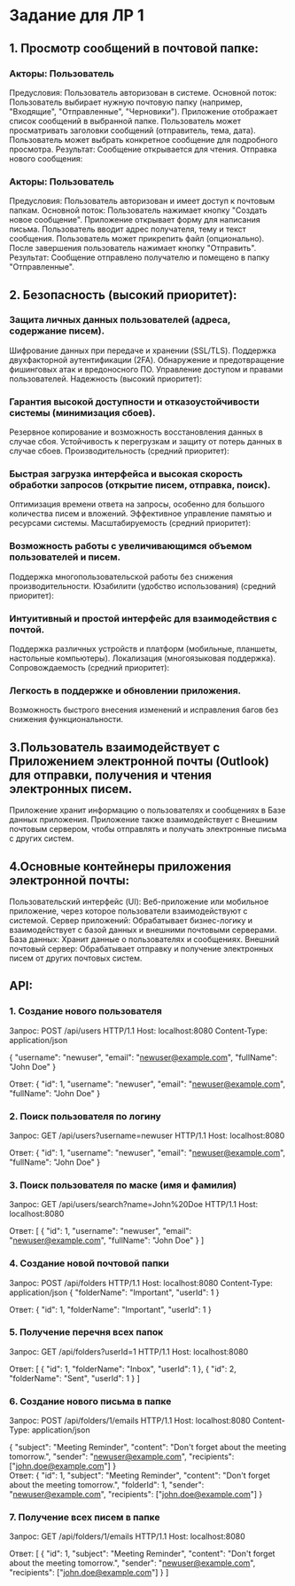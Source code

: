 # Задание для ЛР 1
## 1. Просмотр сообщений в почтовой папке:

### Акторы: Пользователь
Предусловия: Пользователь авторизован в системе.
Основной поток:
Пользователь выбирает нужную почтовую папку (например, "Входящие", "Отправленные", "Черновики").
Приложение отображает список сообщений в выбранной папке.
Пользователь может просматривать заголовки сообщений (отправитель, тема, дата).
Пользователь может выбрать конкретное сообщение для подробного просмотра.
Результат: Сообщение открывается для чтения.
Отправка нового сообщения:

### Акторы: Пользователь
Предусловия: Пользователь авторизован и имеет доступ к почтовым папкам.
Основной поток:
Пользователь нажимает кнопку "Создать новое сообщение".
Приложение открывает форму для написания письма.
Пользователь вводит адрес получателя, тему и текст сообщения.
Пользователь может прикрепить файл (опционально).
После завершения пользователь нажимает кнопку "Отправить".
Результат: Сообщение отправлено получателю и помещено в папку "Отправленные".

## 2. Безопасность (высокий приоритет):

### Защита личных данных пользователей (адреса, содержание писем).
Шифрование данных при передаче и хранении (SSL/TLS).
Поддержка двухфакторной аутентификации (2FA).
Обнаружение и предотвращение фишинговых атак и вредоносного ПО.
Управление доступом и правами пользователей.
Надежность (высокий приоритет):

### Гарантия высокой доступности и отказоустойчивости системы (минимизация сбоев).
Резервное копирование и возможность восстановления данных в случае сбоя.
Устойчивость к перегрузкам и защиту от потерь данных в случае сбоев.
Производительность (средний приоритет):

### Быстрая загрузка интерфейса и высокая скорость обработки запросов (открытие писем, отправка, поиск).
Оптимизация времени ответа на запросы, особенно для большого количества писем и вложений.
Эффективное управление памятью и ресурсами системы.
Масштабируемость (средний приоритет):

### Возможность работы с увеличивающимся объемом пользователей и писем.
Поддержка многопользовательской работы без снижения производительности.
Юзабилити (удобство использования) (средний приоритет):

### Интуитивный и простой интерфейс для взаимодействия с почтой.
Поддержка различных устройств и платформ (мобильные, планшеты, настольные компьютеры).
Локализация (многоязыковая поддержка).
Сопровождаемость (средний приоритет):

### Легкость в поддержке и обновлении приложения.
Возможность быстрого внесения изменений и исправления багов без снижения функциональности.

## 3.Пользователь взаимодействует с Приложением электронной почты (Outlook) для отправки, получения и чтения электронных писем.
Приложение хранит информацию о пользователях и сообщениях в Базе данных приложения.
Приложение также взаимодействует с Внешним почтовым сервером, чтобы отправлять и получать электронные письма с других систем.

## 4.Основные контейнеры приложения электронной почты:
Пользовательский интерфейс (UI): Веб-приложение или мобильное приложение, через которое пользователи взаимодействуют с системой.
Сервер приложений: Обрабатывает бизнес-логику и взаимодействует с базой данных и внешними почтовыми серверами.
База данных: Хранит данные о пользователях и сообщениях.
Внешний почтовый сервер: Обрабатывает отправку и получение электронных писем от других почтовых систем.

## API:
### 1. Создание нового пользователя
Запрос: 
POST /api/users HTTP/1.1
Host: localhost:8080
Content-Type: application/json  

{
    "username": "newuser",
    "email": "newuser@example.com",
    "fullName": "John Doe"
}  

Ответ: 
{
    "id": 1,
    "username": "newuser",
    "email": "newuser@example.com",
    "fullName": "John Doe"
}
### 2. Поиск пользователя по логину
Запрос:
GET /api/users?username=newuser HTTP/1.1
Host: localhost:8080  

Ответ:
{
    "id": 1,
    "username": "newuser",
    "email": "newuser@example.com",
    "fullName": "John Doe"
}
### 3. Поиск пользователя по маске (имя и фамилия)
Запрос:
GET /api/users/search?name=John%20Doe HTTP/1.1
Host: localhost:8080  

Ответ:
[
    {
        "id": 1,
        "username": "newuser",
        "email": "newuser@example.com",
        "fullName": "John Doe"
    }
]
### 4. Создание новой почтовой папки
Запрос:
POST /api/folders HTTP/1.1
Host: localhost:8080
Content-Type: application/json
{
    "folderName": "Important",
    "userId": 1
}  

Ответ:
{
    "id": 1,
    "folderName": "Important",
    "userId": 1
}
### 5. Получение перечня всех папок
Запрос:
GET /api/folders?userId=1 HTTP/1.1
Host: localhost:8080  

Ответ:
[
    {
        "id": 1,
        "folderName": "Inbox",
        "userId": 1
    },
    {
        "id": 2,
        "folderName": "Sent",
        "userId": 1
    }
]
### 6. Создание нового письма в папке
Запрос:
POST /api/folders/1/emails HTTP/1.1
Host: localhost:8080
Content-Type: application/json  

{
    "subject": "Meeting Reminder",
    "content": "Don't forget about the meeting tomorrow.",
    "sender": "newuser@example.com",
    "recipients": ["john.doe@example.com"]
}  
Ответ:
{
    "id": 1,
    "subject": "Meeting Reminder",
    "content": "Don't forget about the meeting tomorrow.",
    "folderId": 1,
    "sender": "newuser@example.com",
    "recipients": ["john.doe@example.com"]
}
### 7. Получение всех писем в папке
Запрос:
GET /api/folders/1/emails HTTP/1.1
Host: localhost:8080  

Ответ:
[
    {
        "id": 1,
        "subject": "Meeting Reminder",
        "content": "Don't forget about the meeting tomorrow.",
        "sender": "newuser@example.com",
        "recipients": ["john.doe@example.com"]
    }
]